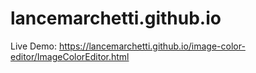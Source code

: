 # lancemarchetti.github.io
Live Demo: https://lancemarchetti.github.io/image-color-editor/ImageColorEditor.html
